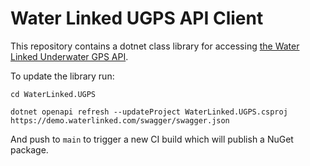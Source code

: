 # Water Linked UGPS API Client

This repository contains a dotnet class library for accessing [the Water Linked Underwater GPS API](https://demo.waterlinked.com/swagger/).

To update the library run:

```shell
cd WaterLinked.UGPS

dotnet openapi refresh --updateProject WaterLinked.UGPS.csproj https://demo.waterlinked.com/swagger/swagger.json
```

And push to `main` to trigger a new CI build which will publish a NuGet package.